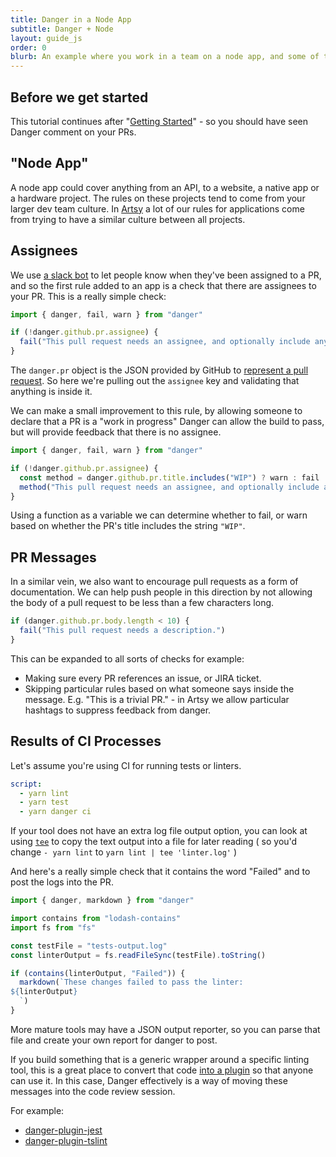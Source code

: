```yaml
---
title: Danger in a Node App
subtitle: Danger + Node
layout: guide_js
order: 0
blurb: An example where you work in a team on a node app, and some of the common Danger rules for working together.
---
```


## Before we get started

This tutorial continues after "[Getting Started][started]" - so you should have seen Danger comment on your PRs.

## "Node App"

A node app could cover anything from an API, to a website, a native app or a hardware project. The rules on these
projects tend to come from your larger dev team culture. In [Artsy][] a lot of our rules for applications come from
trying to have a similar culture between all projects.

## Assignees

We use [a slack bot][no-slacking] to let people know when they've been assigned to a PR, and so the first rule added to
an app is a check that there are assignees to your PR. This is a really simple check:

```js
import { danger, fail, warn } from "danger"

if (!danger.github.pr.assignee) {
  fail("This pull request needs an assignee, and optionally include any reviewers.")
}
```

The `danger.pr` object is the JSON provided by GitHub to [represent a pull request][pr]. So here we're pulling out the
`assignee` key and validating that anything is inside it.

We can make a small improvement to this rule, by allowing someone to declare that a PR is a "work in progress" Danger
can allow the build to pass, but will provide feedback that there is no assignee.

```js
import { danger, fail, warn } from "danger"

if (!danger.github.pr.assignee) {
  const method = danger.github.pr.title.includes("WIP") ? warn : fail
  method("This pull request needs an assignee, and optionally include any reviewers.")
}
```

Using a function as a variable we can determine whether to fail, or warn based on whether the PR's title includes the
string `"WIP"`.

## PR Messages

In a similar vein, we also want to encourage pull requests as a form of documentation. We can help push people in this
direction by not allowing the body of a pull request to be less than a few characters long.

```js
if (danger.github.pr.body.length < 10) {
  fail("This pull request needs a description.")
}
```

This can be expanded to all sorts of checks for example:

- Making sure every PR references an issue, or JIRA ticket.
- Skipping particular rules based on what someone says inside the message. E.g. "This is a trivial PR." - in Artsy we
  allow particular hashtags to suppress feedback from danger.

## Results of CI Processes

Let's assume you're using CI for running tests or linters.

```yaml
script:
  - yarn lint
  - yarn test
  - yarn danger ci
```

If your tool does not have an extra log file output option, you can look at using [`tee`][tee] to copy the text output
into a file for later reading ( so you'd change `- yarn lint` to `yarn lint | tee 'linter.log'` )

And here's a really simple check that it contains the word "Failed" and to post the logs into the PR.

```js
import { danger, markdown } from "danger"

import contains from "lodash-contains"
import fs from "fs"

const testFile = "tests-output.log"
const linterOutput = fs.readFileSync(testFile).toString()

if (contains(linterOutput, "Failed")) {
  markdown(`These changes failed to pass the linter:
${linterOutput}
  `)
}
```

More mature tools may have a JSON output reporter, so you can parse that file and create your own report for danger to
post.

If you build something that is a generic wrapper around a specific linting tool, this is a great place to convert that
code [into a plugin][plugin] so that anyone can use it. In this case, Danger effectively is a way of moving these
messages into the code review session.

For example:

- [danger-plugin-jest][]
- [danger-plugin-tslint][]

[started]: /js/guides/getting_started.html
[artsy]: http://artsy.github.io
[no-slacking]: https://github.com/alloy/no-slacking-on-pull-requests-bot
[pr]: https://developer.github.com/v3/pulls/#get-a-single-pull-request
[tee]: http://linux.101hacks.com/unix/tee-command-examples/
[plugin]: /js/usage/extending-danger.html
[danger-plugin-jest]: https://github.com/macklinu/danger-plugin-jest#danger-plugin-jest
[danger-plugin-tslint]: https://github.com/macklinu/danger-plugin-tslint#readme
